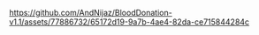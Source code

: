 https://github.com/AndNijaz/BloodDonation-v1.1/assets/77886732/65172d19-9a7b-4ae4-82da-ce715844284c
